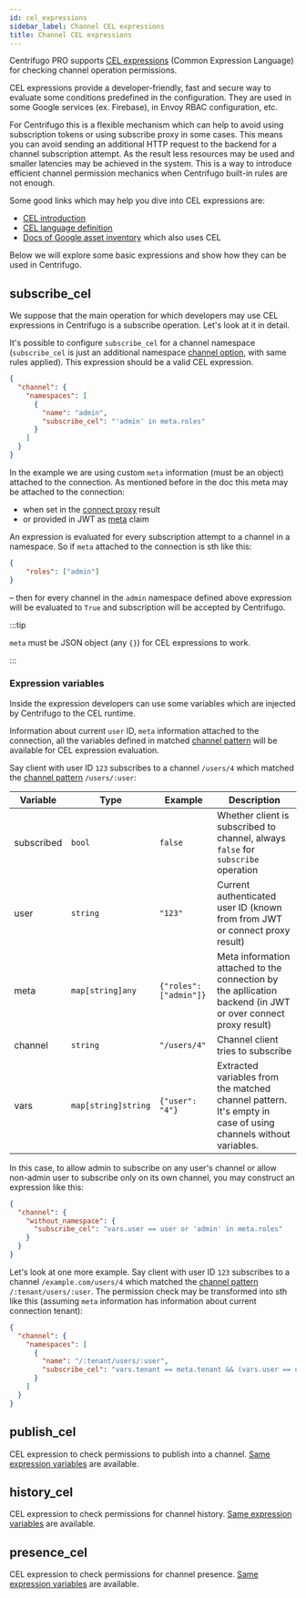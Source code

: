 ```yaml
---
id: cel_expressions
sidebar_label: Channel CEL expressions
title: Channel CEL expressions
---
```


Centrifugo PRO supports [CEL expressions](https://opensource.google/projects/cel) (Common Expression Language) for checking channel operation permissions.

CEL expressions provide a developer-friendly, fast and secure way to evaluate some conditions predefined in the configuration. They are used in some Google services (ex. Firebase), in Envoy RBAC configuration, etc.

For Centrifugo this is a flexible mechanism which can help to avoid using subscription tokens or using subscribe proxy in some cases. This means you can avoid sending an additional HTTP request to the backend for a channel subscription attempt. As the result less resources may be used and smaller latencies may be achieved in the system. This is a way to introduce efficient channel permission mechanics when Centrifugo built-in rules are not enough.

Some good links which may help you dive into CEL expressions are:

* [CEL introduction](https://github.com/google/cel-spec/blob/master/doc/intro.md)
* [CEL language definition](https://github.com/google/cel-spec/blob/master/doc/langdef.md)
* [Docs of Google asset inventory](https://cloud.google.com/asset-inventory/docs/monitoring-asset-changes-with-condition#using_cel) which also uses CEL

Below we will explore some basic expressions and show how they can be used in Centrifugo.

## subscribe_cel

We suppose that the main operation for which developers may use CEL expressions in Centrifugo is a subscribe operation. Let's look at it in detail.

It's possible to configure `subscribe_cel` for a channel namespace (`subscribe_cel` is just an additional namespace [channel option](../server/channels.md#channel-options), with same rules applied). This expression should be a valid CEL expression.

```json title="config.json"
{
  "channel": {
    "namespaces": [
      {
        "name": "admin",
        "subscribe_cel": "'admin' in meta.roles"
      }
    ]
  }
}
```

In the example we are using custom `meta` information (must be an object) attached to the connection. As mentioned before in the doc this meta may be attached to the connection:

* when set in the [connect proxy](../server/proxy.md#connect-proxy) result
* or provided in JWT as [meta](../server/authentication.md#meta) claim

An expression is evaluated for every subscription attempt to a channel in a namespace. So if `meta` attached to the connection is sth like this:

```json
{
    "roles": ["admin"]
}
```

– then for every channel in the `admin` namespace defined above expression will be evaluated to `True` and subscription will be accepted by Centrifugo.

:::tip

`meta` must be JSON object (any `{}`) for CEL expressions to work.

:::

### Expression variables

Inside the expression developers can use some variables which are injected by Centrifugo to the CEL runtime. 

Information about current `user` ID, `meta` information attached to the connection, all the variables defined in matched [channel pattern](./channel_patterns.md) will be available for CEL expression evaluation.

Say client with user ID `123` subscribes to a channel `/users/4` which matched the [channel pattern](./channel_patterns.md) `/users/:user`:

| Variable   | Type                | Example                | Description                                                                                                   |
|------------|---------------------|------------------------|---------------------------------------------------------------------------------------------------------------|
| subscribed | `bool`              | `false`                | Whether client is subscribed to channel, always `false` for `subscribe` operation                             |
| user       | `string`            | `"123"`                | Current authenticated user ID (known from from JWT or connect proxy result)                                   |
| meta       | `map[string]any`    | `{"roles": ["admin"]}` | Meta information attached to the connection by the apllication backend (in JWT or over connect proxy result)  |
| channel    | `string`            | `"/users/4"`           | Channel client tries to subscribe                                                                             |
| vars       | `map[string]string` | `{"user": "4"}`        | Extracted variables from the matched channel pattern. It's empty in case of using channels without variables. |

In this case, to allow admin to subscribe on any user's channel or allow non-admin user to subscribe only on its own channel, you may construct an expression like this:

```json
{
  "channel": {
    "without_namespace": {
      "subscribe_cel": "vars.user == user or 'admin' in meta.roles"
    }
  }
}
```

Let's look at one more example. Say client with user ID `123` subscribes to a channel `/example.com/users/4` which matched the [channel pattern](./channel_patterns.md) `/:tenant/users/:user`. The permission check may be transformed into sth like this (assuming `meta` information has information about current connection tenant):

```json
{
  "channel": {
    "namespaces": [
      {
        "name": "/:tenant/users/:user",
        "subscribe_cel": "vars.tenant == meta.tenant && (vars.user == user or 'admin' in meta.roles)"
      }
    ]
  }
}
```

## publish_cel

CEL expression to check permissions to publish into a channel. [Same expression variables](#expression-variables) are available.

## history_cel

CEL expression to check permissions for channel history. [Same expression variables](#expression-variables) are available.

## presence_cel

CEL expression to check permissions for channel presence. [Same expression variables](#expression-variables) are available.
